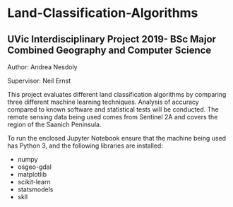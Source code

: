 # Land-Classification-Algorithms
## UVic Interdisciplinary Project 2019- BSc Major Combined Geography and Computer Science
Author: Andrea Nesdoly

Supervisor: Neil Ernst

This project evaluates different land classification algorithms by comparing three different machine learning techniques. Analysis of accuracy compared to known software and statistical tests will be conducted.
The remote sensing data being used comes from Sentinel 2A and covers the region of the Saanich Peninsula.

To run the enclosed Jupyter Notebook ensure that the machine being used has Python 3, and the following libraries are installed:
 - numpy
 - osgeo-gdal
 - matplotlib
 - scikit-learn
 - statsmodels
 - skll
 
